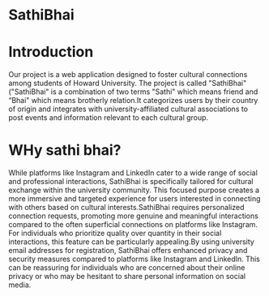 # SathiBhai

# Introduction
Our project is a web application designed to foster
cultural connections among students of Howard
University. The project is called "SathiBhai"("SathiBhai"
is a combination of two terms "Sathi" which means
friend and “Bhai" which means brotherly relation.It
categorizes users by their country of origin and
integrates with university-affiliated cultural associations
to post events and information relevant to each cultural
group.

# WHy sathi bhai?
While platforms like Instagram and LinkedIn cater to a wide range of social and professional
interactions, SathiBhai is specifically tailored for cultural exchange within the university
community. This focused purpose creates a more immersive and targeted experience for
users interested in connecting with others based on cultural interests.SathiBhai requires
personalized connection requests, promoting more genuine and meaningful interactions
compared to the often superficial connections on platforms like Instagram. For individuals who
prioritize quality over quantity in their social interactions, this feature can be particularly
appealing.By using university email addresses for registration, SathiBhai offers enhanced
privacy and security measures compared to platforms like Instagram and LinkedIn. This can
be reassuring for individuals who are concerned about their online privacy or who may be
hesitant to share personal information on social media.
